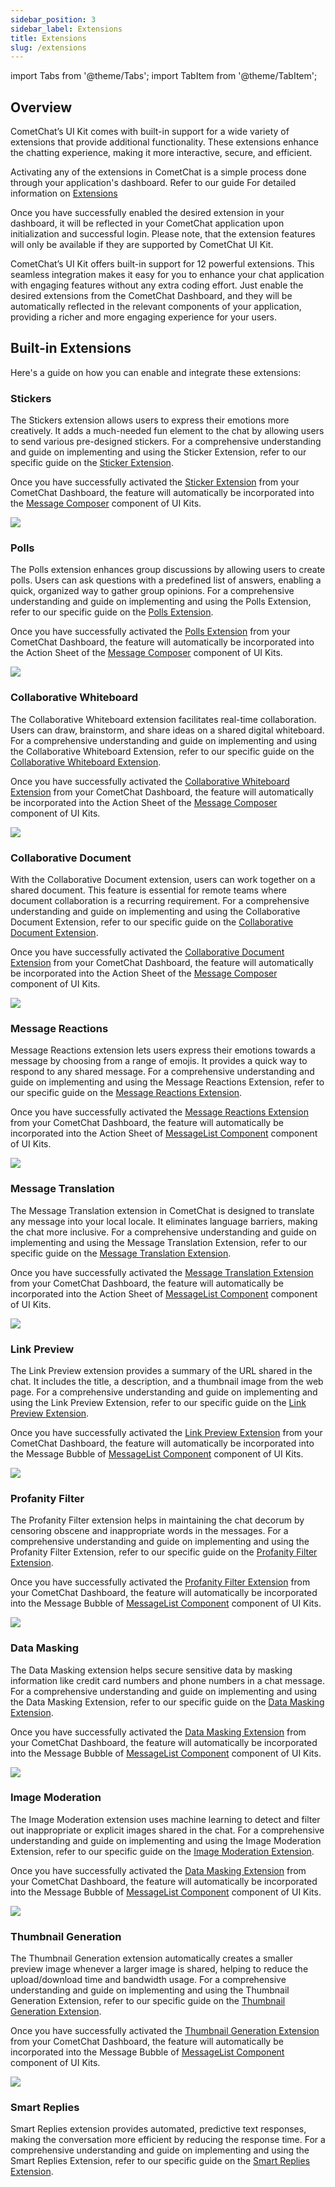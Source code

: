 ```yaml
---
sidebar_position: 3
sidebar_label: Extensions
title: Extensions
slug: /extensions
---
```


import Tabs from '@theme/Tabs';
import TabItem from '@theme/TabItem';

## Overview

CometChat’s UI Kit comes with built-in support for a wide variety of extensions that provide additional functionality. These extensions enhance the chatting experience, making it more interactive, secure, and efficient.

Activating any of the extensions in CometChat is a simple process done through your application's dashboard. Refer to our guide For detailed information on [Extensions](/extensions/overview)

Once you have successfully enabled the desired extension in your dashboard, it will be reflected in your CometChat application upon initialization and successful login. Please note, that the extension features will only be available if they are supported by CometChat UI Kit.

CometChat’s UI Kit offers built-in support for 12 powerful extensions. This seamless integration makes it easy for you to enhance your chat application with engaging features without any extra coding effort. Just enable the desired extensions from the CometChat Dashboard, and they will be automatically reflected in the relevant components of your application, providing a richer and more engaging experience for your users.

## Built-in Extensions

Here's a guide on how you can enable and integrate these extensions:

### Stickers

The Stickers extension allows users to express their emotions more creatively. It adds a much-needed fun element to the chat by allowing users to send various pre-designed stickers. For a comprehensive understanding and guide on implementing and using the Sticker Extension, refer to our specific guide on the [Sticker Extension](/extensions/stickers).

Once you have successfully activated the [Sticker Extension](/extensions/stickers) from your CometChat Dashboard, the feature will automatically be incorporated into the [Message Composer](/ui-kit/android/message-composer) component of UI Kits.

![](../../assets/stickers_extension_cometchat.png)

### Polls

The Polls extension enhances group discussions by allowing users to create polls. Users can ask questions with a predefined list of answers, enabling a quick, organized way to gather group opinions. For a comprehensive understanding and guide on implementing and using the Polls Extension, refer to our specific guide on the [Polls Extension](/extensions/polls).

Once you have successfully activated the [Polls Extension](/extensions/polls) from your CometChat Dashboard, the feature will automatically be incorporated into the Action Sheet of the [Message Composer](/ui-kit/android/message-composer) component of UI Kits.

![](../../assets/polls_extension_cometchat.png)

### Collaborative Whiteboard

The Collaborative Whiteboard extension facilitates real-time collaboration. Users can draw, brainstorm, and share ideas on a shared digital whiteboard. For a comprehensive understanding and guide on implementing and using the Collaborative Whiteboard Extension, refer to our specific guide on the [Collaborative Whiteboard Extension](/extensions/collaborative-whiteboard).

Once you have successfully activated the [Collaborative Whiteboard Extension](/extensions/collaborative-whiteboard) from your CometChat Dashboard, the feature will automatically be incorporated into the Action Sheet of the [Message Composer](/ui-kit/android/message-composer) component of UI Kits.

![](../../assets/collaborative_whiteboard_extension_cometchat.png)

### Collaborative Document

With the Collaborative Document extension, users can work together on a shared document. This feature is essential for remote teams where document collaboration is a recurring requirement. For a comprehensive understanding and guide on implementing and using the Collaborative Document Extension, refer to our specific guide on the [Collaborative Document Extension](/extensions/collaborative-document).

Once you have successfully activated the [Collaborative Document Extension](/extensions/collaborative-document) from your CometChat Dashboard, the feature will automatically be incorporated into the Action Sheet of the [Message Composer](/ui-kit/android/message-composer) component of UI Kits.

![](../../assets/collaborative_writeboard_extension_cometchat.png)

### Message Reactions

Message Reactions extension lets users express their emotions towards a message by choosing from a range of emojis. It provides a quick way to respond to any shared message. For a comprehensive understanding and guide on implementing and using the Message Reactions Extension, refer to our specific guide on the [Message Reactions Extension](/extensions/reactions).

Once you have successfully activated the [Message Reactions Extension](/extensions/reactions) from your CometChat Dashboard, the feature will automatically be incorporated into the Action Sheet of [MessageList Component](/ui-kit/android/message-list) component of UI Kits.

![](../../assets/reaction_extension_cometchat.png)

### Message Translation

The Message Translation extension in CometChat is designed to translate any message into your local locale. It eliminates language barriers, making the chat more inclusive. For a comprehensive understanding and guide on implementing and using the Message Translation Extension, refer to our specific guide on the [Message Translation Extension](/extensions/message-translation).

Once you have successfully activated the [Message Translation Extension](/extensions/message-translation) from your CometChat Dashboard, the feature will automatically be incorporated into the Action Sheet of [MessageList Component](/ui-kit/android/message-list) component of UI Kits.

![](../../assets/translation_extension_cometchat.png)

### Link Preview

The Link Preview extension provides a summary of the URL shared in the chat. It includes the title, a description, and a thumbnail image from the web page. For a comprehensive understanding and guide on implementing and using the Link Preview Extension, refer to our specific guide on the [Link Preview Extension](/extensions/link-preview).

Once you have successfully activated the [Link Preview Extension](/extensions/link-preview) from your CometChat Dashboard, the feature will automatically be incorporated into the Message Bubble of [MessageList Component](/ui-kit/android/message-list) component of UI Kits.

![](../../assets/link_preview_extension_cometchat.png)

### Profanity Filter

The Profanity Filter extension helps in maintaining the chat decorum by censoring obscene and inappropriate words in the messages. For a comprehensive understanding and guide on implementing and using the Profanity Filter Extension, refer to our specific guide on the [Profanity Filter Extension](/extensions/profanity-filter).

Once you have successfully activated the [Profanity Filter Extension](/extensions/profanity-filter) from your CometChat Dashboard, the feature will automatically be incorporated into the Message Bubble of [MessageList Component](/ui-kit/android/message-list) component of UI Kits.

![](../../assets/profanity_filter_extension_cometchat.png)

### Data Masking

The Data Masking extension helps secure sensitive data by masking information like credit card numbers and phone numbers in a chat message. For a comprehensive understanding and guide on implementing and using the Data Masking Extension, refer to our specific guide on the [Data Masking Extension](/extensions/data-masking-filter).

Once you have successfully activated the [Data Masking Extension](/extensions/data-masking-filter) from your CometChat Dashboard, the feature will automatically be incorporated into the Message Bubble of [MessageList Component](/ui-kit/android/message-list) component of UI Kits.

![](../../assets/data_masking_extension_cometchat.png)

### Image Moderation

The Image Moderation extension uses machine learning to detect and filter out inappropriate or explicit images shared in the chat. For a comprehensive understanding and guide on implementing and using the Image Moderation Extension, refer to our specific guide on the [Image Moderation Extension](/extensions/image-moderation).

Once you have successfully activated the [Data Masking Extension](/extensions/data-masking-filter) from your CometChat Dashboard, the feature will automatically be incorporated into the Message Bubble of [MessageList Component](/ui-kit/android/message-list) component of UI Kits.

![](../../assets/image_moderation_extension_cometchat.png)

### Thumbnail Generation

The Thumbnail Generation extension automatically creates a smaller preview image whenever a larger image is shared, helping to reduce the upload/download time and bandwidth usage. For a comprehensive understanding and guide on implementing and using the Thumbnail Generation Extension, refer to our specific guide on the [Thumbnail Generation Extension](/extensions/thumbnail-generation).

Once you have successfully activated the [Thumbnail Generation Extension](/extensions/thumbnail-generation) from your CometChat Dashboard, the feature will automatically be incorporated into the Message Bubble of [MessageList Component](/ui-kit/android/message-list) component of UI Kits.

![](../../assets/thumbnail_generation_extension_cometchat.png)

### Smart Replies

Smart Replies extension provides automated, predictive text responses, making the conversation more efficient by reducing the response time. For a comprehensive understanding and guide on implementing and using the Smart Replies Extension, refer to our specific guide on the [Smart Replies Extension](/extensions/smart-replies).
